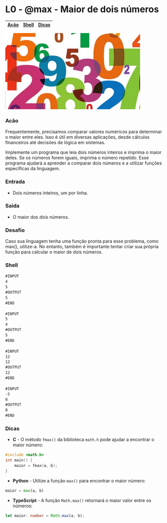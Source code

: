 # L0 - @max - Maior de dois números

[Ação](#ação) | [Shell](#shell) | [Dicas](#dicas)
-- | -- | --

![abs](cover.jpg)

### Acão

Frequentemente, precisamos comparar valores numéricos para determinar o maior entre eles. Isso é útil em diversas aplicações, desde cálculos financeiros até decisões de lógica em sistemas.

Implemente um programa que leia dois números inteiros e imprima o maior deles. Se os números forem iguais, imprima o número repetido. Esse programa ajudará a aprender a comparar dois números e a utilizar funções específicas da linguagem.

### Entrada

- Dois números inteiros, um por linha.

### Saída

- O maior dos dois números.


### Desafio

Caso sua linguagem tenha uma função pronta para esse problema, como max(), utilize-a. No entanto, também é importante tentar criar sua própria função para calcular o maior de dois números.

### Shell

```txt
#INPUT
4
5
#OUTPUT
5
#END

#INPUT
5
4
#OUTPUT
5
#END

#INPUT
12
12
#OUTPUT
12
#END

#INPUT
-5
0
#OUTPUT
0
#END

```

### Dicas

- **C** -  O método `fmax()` da biblioteca `math.h` pode ajudar a encontrar o maior número: 
``` c
#include <math.h>
int main() {
    maior = fmax(a, b);
}
```

- **Python** - Utilize a função `max()` para encontrar o maior número:
``` python
maior = max(a, b)
```

- **TypeScript** - A função `Math.max()` retornará o maior valor entre os números:
``` ts
let maior: number = Math.max(a, b);
```